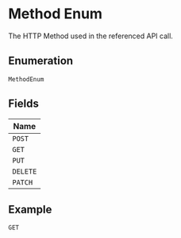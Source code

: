 
# Method Enum

The HTTP Method used in the referenced API call.

## Enumeration

`MethodEnum`

## Fields

| Name |
|  --- |
| `POST` |
| `GET` |
| `PUT` |
| `DELETE` |
| `PATCH` |

## Example

```
GET
```

